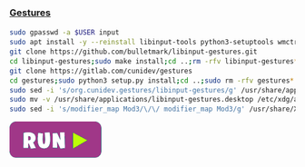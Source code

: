 ### [Gestures](https://gitlab.com/cunidev/gestures)
```bash
sudo gpasswd -a $USER input
sudo apt install -y --reinstall libinput-tools python3-setuptools wmctrl xdotool
git clone https://github.com/bulletmark/libinput-gestures.git
cd libinput-gestures;sudo make install;cd ..;rm -rfv libinput-gestures*
git clone https://gitlab.com/cunidev/gestures
cd gestures;sudo python3 setup.py install;cd ..;sudo rm -rfv gestures*
sudo sed -i 's/org.cunidev.gestures/libinput-gestures/g' /usr/share/applications/org.cunidev.gestures.desktop
sudo mv -v /usr/share/applications/libinput-gestures.desktop /etc/xdg/autostart/
sudo sed -i 's/modifier_map Mod3/\/\/ modifier_map Mod3/g' /usr/share/X11/xkb/symbols/br
```
[![bashrun-url](images/bashrun-url.png)](br:gestures)